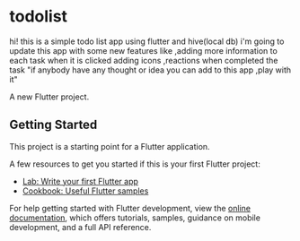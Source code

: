 # todolist
hi! this is a simple todo list app using flutter and hive(local db)
i'm going to update this app with some new features 
like ,adding more information to each task when it is clicked
adding icons ,reactions when completed the task 
"if anybody have any thought or idea you can  add to this app ,play with it"


A new Flutter project.

## Getting Started

This project is a starting point for a Flutter application.

A few resources to get you started if this is your first Flutter project:

- [Lab: Write your first Flutter app](https://docs.flutter.dev/get-started/codelab)
- [Cookbook: Useful Flutter samples](https://docs.flutter.dev/cookbook)

For help getting started with Flutter development, view the
[online documentation](https://docs.flutter.dev/), which offers tutorials,
samples, guidance on mobile development, and a full API reference.

